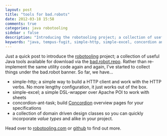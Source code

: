 ```yaml
---
layout: post
title: "tools for bad.robots"
date: 2012-03-18 15:58
comments: true
categories: java robotooling
sidebar : false
description: "Introducing the robotooling project; a collection of useful Java tools (capturing the things I do again and again)"
keywords: "java, tempus-fugit, simple-http, simple-excel, concordion ant task"
---
```


Just a quick post to introduce the [robotooling](http://robotooling.com) project;
a collection of useful Java tools available for download via the [bad.robot.repo](http://robotooling.com/maven).
Rather than re-implement the same utility code again and again, I've started to collect things under the bad.robot
banner. So far, we have...

<!-- more -->

* simple-http; a simple way to build a HTTP client and work with the HTTP verbs. No more lengthy configuration,
it just works out of the box.
* simple-excel; a simple DSL-wrapper over Apache POI to work with sheets
* concordion-ant-task; build [Concordion](http://www.concordion.org/) overview pages for your specifications
* a collection of domain driven design classes so you can quickly incorporate _value types_ and alike in your project.

Head over to [robotooling.com](http://robotooling.com) or [github](https://github.com/tobyweston) to find out
more.